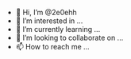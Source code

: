 - 👋 Hi, I’m @2e0ehh
- 👀 I’m interested in ...
- 🌱 I’m currently learning ...
- 💞️ I’m looking to collaborate on ...
- 📫 How to reach me ...

<!---
2e0ehh/2e0ehh is a ✨ special ✨ repository because its `README.md` (this file) appears on your GitHub profile.
You can click the Preview link to take a look at your changes.
--->
